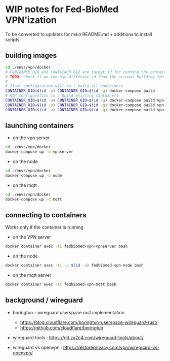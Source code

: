 # WIP notes for Fed-BioMed VPN'ization

To be converted to updates for main README.md + additions to install scripts

## building images

```bash
cd ./envs/vpn/docker
# CONTAINER_UID and CONTAINER_GID are target id for running the container
# TODO: check if we can use different id than the account building the images
#
# final configuration will be : build all containers
CONTAINER_UID=$(id -u) CONTAINER_GID=$(id -g) docker-compose build
# WIP configuration is : build existing containers
CONTAINER_UID=$(id -u) CONTAINER_GID=$(id -g) docker-compose build vpn-vpnserver
CONTAINER_UID=$(id -u) CONTAINER_GID=$(id -g) docker-compose build vpn-node
CONTAINER_UID=$(id -u) CONTAINER_GID=$(id -g) docker-compose build vpn-mqtt
```

## launching containers

* on the vpn server
```bash
cd ./envs/vpn/docker
docker-compose up -d vpnserver
```

* on the node
```bash
cd ./envs/vpn/docker
docker-compose up -d node
```

* on the mqtt
```bash
cd ./envs/vpn/docker
docker-compose up -d mqtt
```

## connecting to containers

Works only if the container is running

* on the VPN server
```bash
docker container exec -ti fedbiomed-vpn-vpnserver bash
```

* on the node
```bash
docker container exec -ti -u $(id -u) fedbiomed-vpn-node bash
```

* on the mqtt server
```bash
docker container exec -ti fedbiomed-vpn-mqtt bash
```


## background / wireguard

* boringtun - wireguard userspace rust implementation
    - https://blog.cloudflare.com/boringtun-userspace-wireguard-rust/
    - https://github.com/cloudflare/boringtun

* wireguard tools : https://git.zx2c4.com/wireguard-tools/about/

* wireguard vs openvpn : https://restoreprivacy.com/vpn/wireguard-vs-openvpn/
